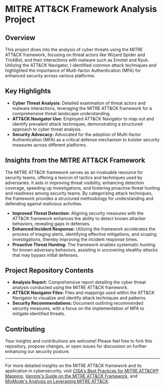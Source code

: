 # MITRE ATT&CK Framework Analysis Project

## Overview

This project dives into the analysis of cyber threats using the MITRE ATT&CK framework, focusing on threat actors like Wizard Spider and TrickBot, and their interactions with malware such as Emotet and Ryuk. Utilizing the ATT&CK Navigator, I identified common attack techniques and highlighted the importance of Multi-factor Authentication (MFA) for enhanced security across various platforms.

## Key Highlights

- **Cyber Threat Analysis:** Detailed examination of threat actors and malware interactions, leveraging the MITRE ATT&CK framework for a comprehensive threat landscape understanding.
- **ATT&CK Navigator Use:** Employed ATT&CK Navigator to map out and identify prevalent attack techniques, demonstrating a structured approach to cyber threat analysis.
- **Security Advocacy:** Advocated for the adoption of Multi-factor Authentication (MFA) as a critical defense mechanism to bolster security measures across different platforms.

## Insights from the MITRE ATT&CK Framework

The MITRE ATT&CK framework serves as an invaluable resource for security teams, offering a lexicon of tactics and techniques used by adversaries. It aids in improving threat visibility, enhancing detection coverage, speeding up investigations, and fostering proactive threat hunting and readiness among security teams. By categorizing attack techniques, the framework provides a structured methodology for understanding and defending against malicious activities.

- **Improved Threat Detection:** Aligning security measures with the ATT&CK framework enhances the ability to detect known attacker behaviors, revealing gaps in defenses.
- **Enhanced Incident Response:** Utilizing the framework accelerates the process of triaging alerts, identifying effective mitigations, and scoping investigations, thereby improving the incident response times.
- **Proactive Threat Hunting:** The framework enables systematic hunting for known adversary behaviors, assisting in uncovering stealthy attacks that may bypass initial defenses.

## Project Repository Contents

- **Analysis Report:** Comprehensive report detailing the cyber threat analysis conducted using the MITRE ATT&CK framework.
- **ATT&CK Navigator Files:** Files and mappings used within the ATT&CK Navigator to visualize and identify attack techniques and patterns.
- **Security Recommendations:** Document outlining recommended security measures, with a focus on the implementation of MFA to mitigate identified threats.

## Contributing

Your insights and contributions are welcome! Please feel free to fork this repository, propose changes, or open issues for discussion on further enhancing our security posture.

---

For more detailed insights on the MITRE ATT&CK framework and its application in cybersecurity, visit [CISA's Best Practices for MITRE ATT&CK® Mapping](https://www.cisa.gov/news-events/news/best-practices-mitre-attckr-mapping), [Varonis's Guide on the MITRE ATT&CK Framework](https://www.varonis.com/blog/mitre-attck-framework), and [MixMode's Analysis on Leveraging MITRE ATT&CK](https://mixmode.ai/blog/making-the-most-of-the-mitre-attck-framework-best-practices-for-security-teams).
